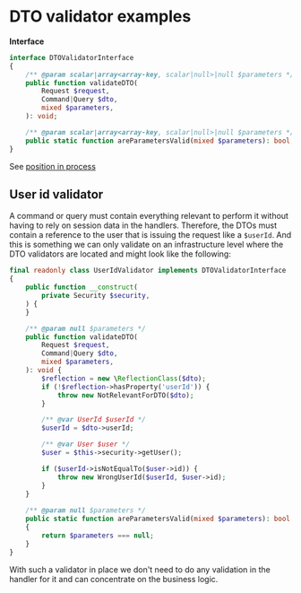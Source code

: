 # DTO validator examples

**Interface**

```php
interface DTOValidatorInterface
{
    /** @param scalar|array<array-key, scalar|null>|null $parameters */
    public function validateDTO(
        Request $request,
        Command|Query $dto,
        mixed $parameters,
    ): void;

    /** @param scalar|array<array-key, scalar|null>|null $parameters */
    public static function areParametersValid(mixed $parameters): bool;
}
```

See [position in process](../process.md#dto-validator)

## User id validator

A command or query must contain everything relevant to perform it without having to rely on session data in the handlers. Therefore, the DTOs must contain a reference to the user that is issuing the request like a `$userId`. And this is something we can only validate on an infrastructure level where the DTO validators are located and might look like the following:

```php
final readonly class UserIdValidator implements DTOValidatorInterface
{
    public function __construct(
        private Security $security,
    ) {
    }

    /** @param null $parameters */
    public function validateDTO(
        Request $request, 
        Command|Query $dto,
        mixed $parameters,
    ): void {
        $reflection = new \ReflectionClass($dto);
        if (!$reflection->hasProperty('userId')) {
            throw new NotRelevantForDTO($dto);
        }

        /** @var UserId $userId */
        $userId = $dto->userId;

        /** @var User $user */
        $user = $this->security->getUser();

        if ($userId->isNotEqualTo($user->id)) {
            throw new WrongUserId($userId, $user->id);
        }
    }
    
    /** @param null $parameters */
    public static function areParametersValid(mixed $parameters): bool
    {
        return $parameters === null;
    }
}
```

With such a validator in place we don't need to do any validation in the handler for it and can concentrate on the business logic.
